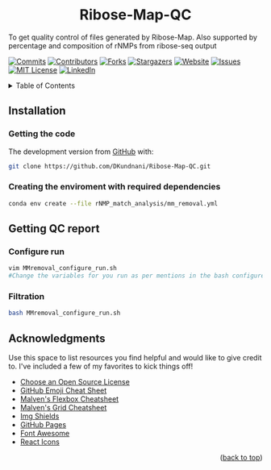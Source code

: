 
<h1 align="center">Ribose-Map-QC</h1>
To get quality control of files generated by Ribose-Map. 
Also supported by percentage and composition of rNMPs from ribose-seq output 

<!-- Improved compatibility of back to top link: See: https://github.com/othneildrew/Best-README-Template/pull/73 -->
<a name="readme-top"></a>
<!--
-->
[![Commits][Commits-shield]][Commits-url]
[![Contributors][contributors-shield]][contributors-url]
[![Forks][forks-shield]][forks-url]
[![Stargazers][stars-shield]][stars-url]
[![Website][website-shield]][website-url]
[![Issues][issues-shield]][issues-url]
[![MIT License][license-shield]][license-url]
[![LinkedIn][linkedin-shield]][linkedin-url]

<!-- TABLE OF CONTENTS -->
<details>
  <summary>Table of Contents</summary>
  <ol>
    <li><a href="##Installation">Installation</a></li>
      <ul>
        <li><a href="###getting-the-code">Getting the code</a></li>
       <li><a href="###Creating-the-enviroment-with-required-dependencies">Creating the enviroment with required dependencies</a></li>
      </ul>
    </li>
    <li><a href="#Usage">Getting QC report</a></li>
      <ul>
        <li><a href="###Getting QC report">Getting QC report</a></li>
       <li><a href="###Getting-counts-using-bed-file">#Getting-counts-using-bed-file</a></li>
      </ul>
  </ol>
</details>


## Installation

### Getting the code
The development version from [GitHub](https://github.com/) with:

```sh
git clone https://github.com/DKundnani/Ribose-Map-QC.git
```

### Creating the enviroment with required dependencies

```sh
conda env create --file rNMP_match_analysis/mm_removal.yml
```

## Getting QC report
### Configure run
```bash
vim MMremoval_configure_run.sh
#Change the variables for you run as per mentions in the bash configure file
```

### Filtration
```bash
bash MMremoval_configure_run.sh

```




<!-- ACKNOWLEDGMENTS -->
## Acknowledgments

Use this space to list resources you find helpful and would like to give credit to. I've included a few of my favorites to kick things off!

* [Choose an Open Source License](https://choosealicense.com)
* [GitHub Emoji Cheat Sheet](https://www.webpagefx.com/tools/emoji-cheat-sheet)
* [Malven's Flexbox Cheatsheet](https://flexbox.malven.co/)
* [Malven's Grid Cheatsheet](https://grid.malven.co/)
* [Img Shields](https://shields.io)
* [GitHub Pages](https://pages.github.com)
* [Font Awesome](https://fontawesome.com)
* [React Icons](https://react-icons.github.io/react-icons/search)

<p align="right">(<a href="#readme-top">back to top</a>)</p>



<!-- MARKDOWN LINKS & IMAGES -->
<!-- https://www.markdownguide.org/basic-syntax/#reference-style-links -->
[contributors-shield]: https://img.shields.io/github/contributors/DKundnani/Ribose-Map-QC?style=for-the-badge
[contributors-url]: https://github.com/DKundnani/Ribose-Map-QC/graphs/contributors
[forks-shield]: https://img.shields.io/github/forks/DKundnani/Ribose-Map-QC?style=for-the-badge
[forks-url]: https://github.com/DKundnani/Ribose-Map-QC/forks
[stars-shield]: https://img.shields.io/github/stars/DKundnani/Ribose-Map-QC?style=for-the-badge
[stars-url]: https://github.com/DKundnani/Ribose-Map-QC/stargazers
[issues-shield]: https://img.shields.io/github/issues/DKundnani/Ribose-Map-QC?style=for-the-badge
[issues-url]: https://github.com/DKundnani/Ribose-Map-QC/issues
[license-shield]: https://img.shields.io/github/license/DKundnani/Ribose-Map-QC?style=for-the-badge
[license-url]: https://github.com/DKundnani/Ribose-Map-QC/blob/master/LICENSE.txt
[linkedin-shield]: https://img.shields.io/badge/-LinkedIn-black.svg?style=for-the-badge&logo=linkedin&colorB=555
[linkedin-url]: https://linkedin.com/in/deepalik
[product-screenshot]: images/screenshot.png
[commits-url]: https://github.com/DKundnani/Ribose-Map-QC/pulse
[commits-shield]: https://img.shields.io/github/commit-activity/t/DKundnani/Ribose-Map-QC?style=for-the-badge
[website-shield]: https://img.shields.io/website?url=http%3A%2F%2Fdkundnani.bio%2F&style=for-the-badge
[website-url]:http://dkundnani.bio/ 